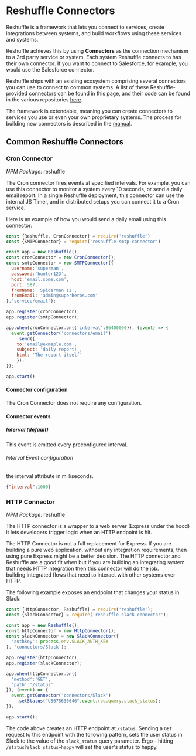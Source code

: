 # Reshuffle Connectors
Reshuffle is a framework that lets you connect to services, create integrations between systems, and build workflows using these services and systems. 

Reshuffle achieves this by using **Connectors** as the connection mechanism to a 3rd party service or system. Each system Reshuffle connects to has their own connector. If you want to connect to Salesforce, for example, you would use the Salesforce connector.

Reshuffle ships with an existing ecosystem comprising several connectors you can use to connect to common systems. A list of these Reshuffle-provided connectors can be found in this page, and their code can be found in the various repositories [here](https://github.com/reshufflehq/).  

The framework is extendable, meaning you can create connectors to services you use or even your own proprietary systems. 
The process for building new connectors is described in the [manual]("./buidling-connectors.md"). 

## Common Reshuffle Connectors

### Cron Connector
*NPM Package:*  reshuffle

The Cron connector fires events at specified intervals. 
For example, you can use this connector to monitor a system every 10 seconds, or send a daily email report. 
In a single Reshuffle deployment, this connector can use the internal JS Timer, and in distributed setups you can connect it to a Cron service.

Here is an example of how you would send a daily email using this connector:
```js
const {Reshuffle, CronConnector} = require('reshuffle')
const {SMTPConnector} = require('reshuffle-smtp-connector')

const app = new Reshuffle();
const cronConnector = new CronConnector();
const smtpConnector = new SMTPConnector({
  username:'superman',
  password:'hunter123',
  host:'email.some.com',
  port: 587,
  fromName: 'Spiderman II',
  fromEmail: 'admin@superheros.com'
},'service/email');

app.register(cronConnector);
app.register(smtpConnector);

app.when(cronConnector.on({'interval':86400000}), (event) => {
  event.getConnector('connectors/email')
    .send({
    to:'email@exmaple.com',
    subject: 'daily report!',
    html: 'The report itself'
    });
});

app.start()
```

#### Connector configuration
The Cron Connector does not require any configuration. 

#### Connector events
##### Interval (default)
This event is emitted every preconfigured interval.
###### Interval Event configuration 
the interval attribute in milliseconds.
```json
{"interval":1000}
```


### HTTP Connector
*NPM Package:*  reshuffle

The HTTP connector is a wrapper to a web server (Express under the hood) it lets developers trigger logic when an HTTP endpoint is hit. 

The HTTP Connector is not a full replacement for Express. If you are building a pure web application, 
without any integration requirements, then using pure Express might be a better decision. The HTTP connector and Reshuffle are a good fit when  but if you are building an integrating system that needs HTTP integration then this connector will do the job.  
building integrated flows that need to interact with other systems over HTTP.

The following example exposes an endpoint that changes your status in Slack:
```js
const {HttpConnector, Reshuffle} = require('reshuffle');
const {SlackConnector} = require('reshuffle-slack-connector'); 

const app = new Reshuffle();
const httpConnector = new HttpConnector();
const slackConnector = new SlackConnector({
  'authkey': process.env.SLACK_AUTH_KEY
}, 'connectors/Slack');

app.register(httpConnector);
app.register(slackConnector);

app.when(httpConnector.on({
  'method':'GET',
  'path':'/status'
}), (event) => {
  event.getConnector('connectors/Slack')
    .setStatus("U8675636646",event.req.query.slack_status); 
});

app.start();
```
The code above creates an HTTP endpoint at `/status`. Sending a `GET` request to this endpoint with the following pattern, sets the 
user status in Slack to the value of the `slack_status` query parameter.
Ergo - hitting `/status?slack_status=happy` will set the user's status to happy.